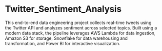 # Twitter_Sentiment_Analysis
This end-to-end data engineering project collects real-time tweets using the Twitter API and analyzes sentiment across selected topics. Built using a modern data stack, the pipeline leverages AWS Lambda for data ingestion, Amazon S3 for storage, Snowflake for data warehousing and transformation, and Power BI for interactive visualization.

